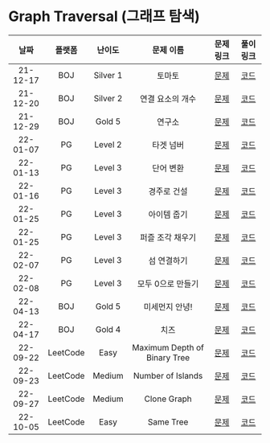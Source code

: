 # Graph Traversal (그래프 탐색)

|   날짜   | 플랫폼 |  난이도  |    문제 이름     |                            문제 링크                             |                                     풀이 링크                                     |
| :------: | :----: | :------: | :--------------: | :--------------------------------------------------------------: | :-------------------------------------------------------------------------------: |
| 21-12-17 |  BOJ   | Silver 1 |      토마토      |           [문제](https://www.acmicpc.net/problem/7576)           | [코드](https://github.com/LeeMir/Algorithm/blob/main/GraphTraversal/BOJ-7576.js)  |
| 21-12-20 |  BOJ   | Silver 2 | 연결 요소의 개수 |          [문제](https://www.acmicpc.net/problem/11724)           | [코드](https://github.com/LeeMir/Algorithm/blob/main/GraphTraversal/BOJ-11724.js) |
| 21-12-29 |  BOJ   |  Gold 5  |      연구소      |          [문제](https://www.acmicpc.net/problem/14502)           | [코드](https://github.com/LeeMir/Algorithm/blob/main/GraphTraversal/BOJ-14502.js) |
| 22-01-07 |   PG   | Level 2  |    타겟 넘버     | [문제](https://programmers.co.kr/learn/courses/30/lessons/43165) | [코드](https://github.com/LeeMir/Algorithm/blob/main/GraphTraversal/PG-43165.js)  |
| 22-01-13 |   PG   | Level 3  |    단어 변환     | [문제](https://programmers.co.kr/learn/courses/30/lessons/43163) | [코드](https://github.com/LeeMir/Algorithm/blob/main/GraphTraversal/PG-43163.js)  |
| 22-01-16 |   PG   | Level 3  |   경주로 건설    | [문제](https://programmers.co.kr/learn/courses/30/lessons/67259) | [코드](https://github.com/LeeMir/Algorithm/blob/main/GraphTraversal/PG-67259.js)  |
| 22-01-25 |   PG   | Level 3  |   아이템 줍기    | [문제](https://programmers.co.kr/learn/courses/30/lessons/87694) | [코드](https://github.com/LeeMir/Algorithm/blob/main/GraphTraversal/PG-87694.js)  |
| 22-01-25 |   PG   | Level 3  | 퍼즐 조각 채우기 | [문제](https://programmers.co.kr/learn/courses/30/lessons/84021) | [코드](https://github.com/LeeMir/Algorithm/blob/main/GraphTraversal/PG-84021.js)  |
| 22-02-07 |   PG   | Level 3  | 섬 연결하기 | [문제](https://programmers.co.kr/learn/courses/30/lessons/42861) | [코드](https://github.com/LeeMir/Algorithm/blob/main/GraphTraversal/PG-42861.js)  |
| 22-02-08 |   PG   | Level 3  | 모두 0으로 만들기 | [문제](https://programmers.co.kr/learn/courses/30/lessons/76503) | [코드](https://github.com/LeeMir/Algorithm/blob/main/GraphTraversal/PG-76503.js)  |
| 22-04-13 |  BOJ   | Gold 5 |      미세먼지 안녕!      |           [문제](https://www.acmicpc.net/problem/17144)           | [코드](https://github.com/LeeMir/Algorithm/blob/main/GraphTraversal/BOJ-17144.js)  |
| 22-04-17 |  BOJ   | Gold 4 |      치즈      |           [문제](https://www.acmicpc.net/problem/2638)           | [코드](https://github.com/LeeMir/Algorithm/blob/main/GraphTraversal/BOJ-2638.js)  |
| 22-09-22 |  LeetCode   | Easy |    Maximum Depth of Binary Tree    |           [문제](https://leetcode.com/problems/maximum-depth-of-binary-tree/)           | [코드](https://github.com/LeeMir/Algorithm/blob/main/GraphTraversal/LeetCode-104.js)  |
| 22-09-23 |  LeetCode   | Medium |    Number of Islands    |           [문제](https://leetcode.com/problems/number-of-islands/)           | [코드](https://github.com/LeeMir/Algorithm/blob/main/GraphTraversal/LeetCode-200.js)  |
| 22-09-27 |  LeetCode   | Medium |    Clone Graph    |           [문제](https://leetcode.com/problems/clone-graph/)           | [코드](https://github.com/LeeMir/Algorithm/blob/main/GraphTraversal/LeetCode-133.js)  |
| 22-10-05 |  LeetCode   | Easy |    Same Tree    |           [문제](https://leetcode.com/problems/same-tree/)           | [코드](https://github.com/LeeMir/Algorithm/blob/main/GraphTraversal/LeetCode-100.js)  |

